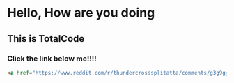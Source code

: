 # Hello, How are you doing
## This is TotalCode
### Click the link below me!!!!
```html
<a href="https://www.reddit.com/r/thundercrosssplitatta/comments/g3g9gy/the_first/">CLICK ME!!!!</a>

